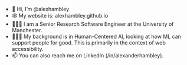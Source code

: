 - 👋 Hi, I’m @alexhambley
- 🕸 My website is: alexhambley.github.io
- 👨🏻‍💻 I am a Senior Research Software Engineer at the University of Manchester.
- 👨🏻‍🎓 My background is in Human-Centered AI, looking at how ML can support people for good. This is primarily in the context of web accessibility. 
- 📫 You can also reach me on LinkedIn (/in/alexanderhambley). 

<!---
alexhambley/alexhambley is a ✨ special ✨ repository because its `README.md` (this file) appears on your GitHub profile.
You can click the Preview link to take a look at your changes.
--->
